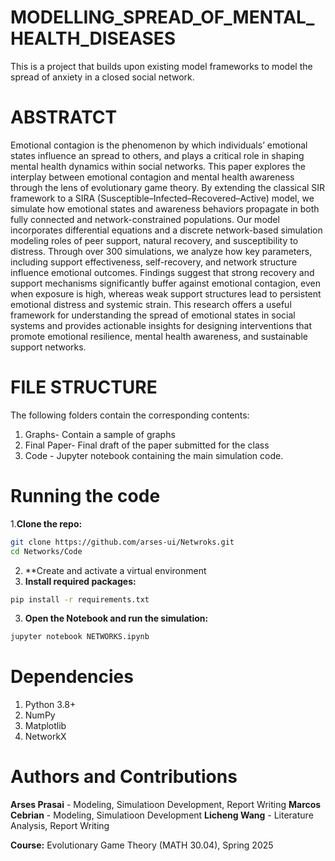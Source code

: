# MODELLING_SPREAD_OF_MENTAL_HEALTH_DISEASES
This is a project that builds upon existing model frameworks to model the spread of anxiety in a closed social network. 

# ABSTRATCT
Emotional contagion is the phenomenon by which individuals’ emotional states influence an spread to others, and plays a critical role in shaping mental health dynamics within social networks. This paper explores the interplay between emotional contagion and mental health awareness through the lens of evolutionary game theory. By extending the classical SIR framework to a SIRA (Susceptible–Infected–Recovered–Active) model, we simulate how emotional states and awareness behaviors propagate in both fully connected and network-constrained populations. Our model incorporates differential equations and a discrete network-based simulation modeling roles of peer support, natural recovery, and susceptibility to distress. Through over 300 simulations, we analyze how key parameters, including support effectiveness, self-recovery, and network structure influence emotional outcomes. Findings suggest that strong recovery and support mechanisms significantly buffer against emotional contagion, even when exposure is high, whereas weak support structures lead to persistent emotional distress and systemic strain. This research offers a useful framework for understanding the spread of emotional states in social systems and provides actionable insights for designing interventions that promote emotional resilience, mental health awareness, and sustainable support networks.

# FILE STRUCTURE
The following folders contain the corresponding contents: 

1. Graphs- Contain a sample of graphs 
2. Final Paper- Final draft of the paper submitted for the class
3. Code - Jupyter notebook containing the main simulation code. 

# Running the code

1.**Clone the repo:**
```bash
git clone https://github.com/arses-ui/Netwroks.git
cd Networks/Code
```
2. **Create and activate a virtual environment 
2. **Install required packages:**
```bash
pip install -r requirements.txt
```
3. **Open the Notebook and run the simulation:**
```bash
jupyter notebook NETWORKS.ipynb
```
# Dependencies

1. Python 3.8+
2. NumPy
3. Matplotlib
4. NetworkX

# Authors and Contributions 
**Arses Prasai** - Modeling, Simulatioon Development, Report Writing 
**Marcos Cebrian** - Modeling, Simulatioon Development
**Licheng Wang** - Literature Analysis, Report Writing

**Course:** Evolutionary Game Theory (MATH 30.04), Spring 2025 

